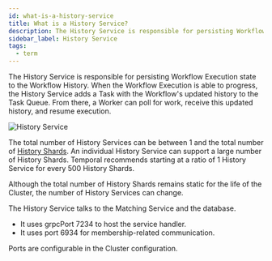 ```yaml
---
id: what-is-a-history-service
title: What is a History Service?
description: The History Service is responsible for persisting Workflow Execution state and determining what to do next to progress the Workflow Execution through History Shards.
sidebar_label: History Service
tags:
  - term
---
```


The History Service is responsible for persisting Workflow Execution state to the Workflow History.
When the Workflow Execution is able to progress, the History Service adds a Task with the Workflow's updated history to the Task Queue.
From there, a Worker can poll for work, receive this updated history, and resume execution.

![History Service](/diagrams/temporal-history-service.svg)

The total number of History Services can be between 1 and the total number of [History Shards](/concepts/what-is-a-history-shard).
An individual History Service can support a large number of History Shards.
Temporal recommends starting at a ratio of 1 History Service for every 500 History Shards.

Although the total number of History Shards remains static for the life of the Cluster, the number of History Services can change.

The History Service talks to the Matching Service and the database.

- It uses grpcPort 7234 to host the service handler.
- It uses port 6934 for membership-related communication.

Ports are configurable in the Cluster configuration.
